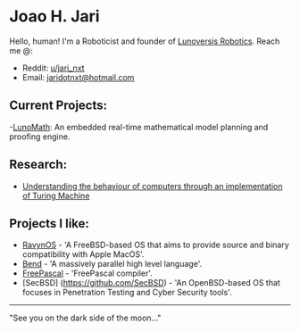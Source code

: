 # Joao H. Jari

Hello, human! I'm a Roboticist and founder of [Lunoversis Robotics](https://lunoversis.com). Reach me @:
 - Reddit: [u/jari_nxt](https://reddit.com/u/jari_nxt/)
 - Email: [jaridotnxt@hotmail.com](mailto:jaridotnxt@hotmail.com)

## Current Projects:
  -[LunoMath](https://github.com/1jari/LunoMath/): An embedded real-time mathematical model planning and proofing engine.
  
## Research:
 - [Understanding the behaviour of computers through an implementation of Turing Machine](https://periodicos.ufsm.br/cienciaenatura/issue/view/2843)
## Projects I like:
- [RavynOS](https://github.com/ravynsoft/ravynos/releases) - 'A FreeBSD-based OS that aims to provide source and binary compatibility with Apple MacOS'.
- [Bend](https://github.com/HigherOrderCO/Bend) - 'A massively parallel high level language'.
- [FreePascal](https://github.com/fpc) - 'FreePascal compiler'.
- [SecBSD] (https://github.com/SecBSD) - 'An OpenBSD-based OS that focuses in Penetration Testing and Cyber Security tools'.
-------------------------

"See you on the dark side of the moon..."
